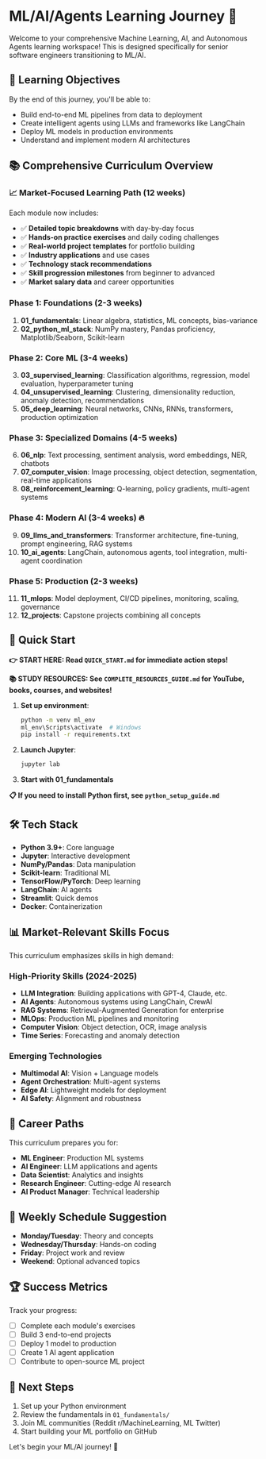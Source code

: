 # ML/AI/Agents Learning Journey 🚀

Welcome to your comprehensive Machine Learning, AI, and Autonomous Agents learning workspace! This is designed specifically for senior software engineers transitioning to ML/AI.

## 🎯 Learning Objectives

By the end of this journey, you'll be able to:
- Build end-to-end ML pipelines from data to deployment
- Create intelligent agents using LLMs and frameworks like LangChain
- Deploy ML models in production environments
- Understand and implement modern AI architectures

## 📚 Comprehensive Curriculum Overview

### 📈 **Market-Focused Learning Path** (12 weeks)
Each module now includes:
- ✅ **Detailed topic breakdowns** with day-by-day focus
- ✅ **Hands-on practice exercises** and daily coding challenges  
- ✅ **Real-world project templates** for portfolio building
- ✅ **Industry applications** and use cases
- ✅ **Technology stack recommendations**
- ✅ **Skill progression milestones** from beginner to advanced
- ✅ **Market salary data** and career opportunities

### Phase 1: Foundations (2-3 weeks)
1. **01_fundamentals**: Linear algebra, statistics, ML concepts, bias-variance
2. **02_python_ml_stack**: NumPy mastery, Pandas proficiency, Matplotlib/Seaborn, Scikit-learn

### Phase 2: Core ML (3-4 weeks)
3. **03_supervised_learning**: Classification algorithms, regression, model evaluation, hyperparameter tuning
4. **04_unsupervised_learning**: Clustering, dimensionality reduction, anomaly detection, recommendations
5. **05_deep_learning**: Neural networks, CNNs, RNNs, transformers, production optimization

### Phase 3: Specialized Domains (4-5 weeks)
6. **06_nlp**: Text processing, sentiment analysis, word embeddings, NER, chatbots
7. **07_computer_vision**: Image processing, object detection, segmentation, real-time applications
8. **08_reinforcement_learning**: Q-learning, policy gradients, multi-agent systems

### Phase 4: Modern AI (3-4 weeks) 🔥
9. **09_llms_and_transformers**: Transformer architecture, fine-tuning, prompt engineering, RAG systems
10. **10_ai_agents**: LangChain, autonomous agents, tool integration, multi-agent coordination

### Phase 5: Production (2-3 weeks)
11. **11_mlops**: Model deployment, CI/CD pipelines, monitoring, scaling, governance
12. **12_projects**: Capstone projects combining all concepts

## 🚀 Quick Start

**👉 START HERE: Read `QUICK_START.md` for immediate action steps!**

**📚 STUDY RESOURCES: See `COMPLETE_RESOURCES_GUIDE.md` for YouTube, books, courses, and websites!**

1. **Set up environment**:
   ```bash
   python -m venv ml_env
   ml_env\Scripts\activate  # Windows
   pip install -r requirements.txt
   ```

2. **Launch Jupyter**:
   ```bash
   jupyter lab
   ```

3. **Start with 01_fundamentals**

**📋 If you need to install Python first, see `python_setup_guide.md`**

## 🛠 Tech Stack

- **Python 3.9+**: Core language
- **Jupyter**: Interactive development
- **NumPy/Pandas**: Data manipulation
- **Scikit-learn**: Traditional ML
- **TensorFlow/PyTorch**: Deep learning
- **LangChain**: AI agents
- **Streamlit**: Quick demos
- **Docker**: Containerization

## 📊 Market-Relevant Skills Focus

This curriculum emphasizes skills in high demand:

### High-Priority Skills (2024-2025)
- **LLM Integration**: Building applications with GPT-4, Claude, etc.
- **AI Agents**: Autonomous systems using LangChain, CrewAI
- **RAG Systems**: Retrieval-Augmented Generation for enterprise
- **MLOps**: Production ML pipelines and monitoring
- **Computer Vision**: Object detection, OCR, image analysis
- **Time Series**: Forecasting and anomaly detection

### Emerging Technologies
- **Multimodal AI**: Vision + Language models
- **Agent Orchestration**: Multi-agent systems
- **Edge AI**: Lightweight models for deployment
- **AI Safety**: Alignment and robustness

## 🎯 Career Paths

This curriculum prepares you for:
- **ML Engineer**: Production ML systems
- **AI Engineer**: LLM applications and agents
- **Data Scientist**: Analytics and insights
- **Research Engineer**: Cutting-edge AI research
- **AI Product Manager**: Technical leadership

## 📝 Weekly Schedule Suggestion

- **Monday/Tuesday**: Theory and concepts
- **Wednesday/Thursday**: Hands-on coding
- **Friday**: Project work and review
- **Weekend**: Optional advanced topics

## 🏆 Success Metrics

Track your progress:
- [ ] Complete each module's exercises
- [ ] Build 3 end-to-end projects
- [ ] Deploy 1 model to production
- [ ] Create 1 AI agent application
- [ ] Contribute to open-source ML project

## 🔄 Next Steps

1. Set up your Python environment
2. Review the fundamentals in `01_fundamentals/`
3. Join ML communities (Reddit r/MachineLearning, ML Twitter)
4. Start building your ML portfolio on GitHub

Let's begin your ML/AI journey! 🎉
